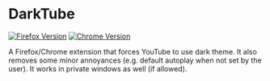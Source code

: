 # DarkTube

[![Firefox Version](https://img.shields.io/amo/v/darktube.svg)](https://addons.mozilla.org/en-US/firefox/addon/darktube/)
[![Chrome Version](https://img.shields.io/chrome-web-store/v/ljkgfpeknildpfahhaakogmdohhofffp?color=blue)](https://chrome.google.com/webstore/detail/darktube/ljkgfpeknildpfahhaakogmdohhofffp)

A Firefox/Chrome extension that forces YouTube to use dark theme.
It also removes some minor annoyances (e.g. default autoplay when not set by the user).
It works in private windows as well (if allowed).
